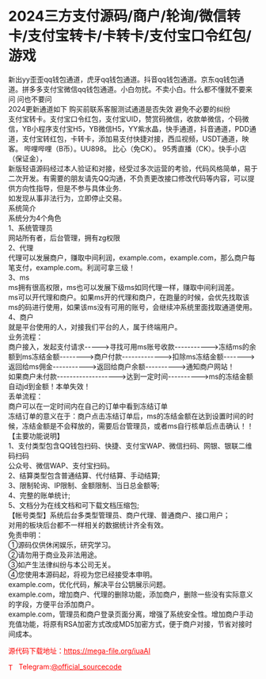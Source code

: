 # 2024三方支付源码/商户/轮询/微信转卡/支付宝转卡/卡转卡/支付宝口令红包/游戏

新出yy歪歪qq钱包通道，虎牙qq钱包通道。抖音qq钱包通道。京东qq钱包通道。拼多多支付宝微信qq钱包通道。小白勿扰。不卖小白。什么都不懂就不要来问 问也不要问<br>2024更新通道如下 购买前联系客服测试通道是否失效 避免不必要的纠纷<br>支付宝转卡。支付宝口令红包，支付宝UID，赞赏码微信，收款单微信，个码微信，YB小程序支付宝H5，YB微信H5，YY紫水晶，快手通道，抖音通道，PDD通道，支付宝转红包，卡转卡，添加易支付快捷对接，西瓜视频，USDT通道，映客。 哔哩哔哩（B币）。UU898。 比心（免CK）。 95秀直播（CK）。快手小店（保证金），<br>新版轻语源码经过本人验证和对接，经受过多次运营的考验，代码风格简单，易于二次开发。有需要的朋友请先QQ沟通，不负责更改接口修改代码等内容，可以提供方向性指导，但是不参与具体业务.<br>如发现从事非法行为，立即停止交易。<br>系统简介<br>系统分为4个角色<br>1、系统管理员<br>网站所有者，后台管理，拥有zg权限<br>2、代理<br>代理可以发展商户，赚取中间利润，example.com，example.com，那么商户每笔支付，example.com。利润可拿三级！<br>3、ms<br>ms拥有很高权限，ms也可以发展下级ms如同代理一样，赚取中间利润差。<br>ms可以开代理和商户。如果ms开的代理和商户，在跑量的时候，会优先找取该ms的码进行使用，如果该ms没有可用的账号，会继续冲系统里面找取通道使用。<br>4、商户<br>就是平台使用的人，对接我们平台的人，属于终端用户。<br>业务流程：<br>商户接入，发起支付请求-----&gt;寻找可用ms账号收款-----------&gt;冻结ms的余额到ms冻结金额--------&gt;商户付款-------------&gt;扣除ms冻结金额-------&gt;返回给ms佣金-----------&gt;返回给商户余额----------&gt;通知商户网站！<br>如果商户未付款-------------------&gt;达到一定时间----------&gt;ms的冻结金额自动jd到金额！本单失效！<br>丢单流程：<br>商户可以在一定时间内在自己的订单中看到冻结订单<br>冻结订单的意义在于：商户点击冻结订单后，ms的冻结金额在达到设置时间的时候，冻结金额是不会释放的，需要后台管理员，或者ms自行核单后点击确认！！<br>【主要功能说明】<br>1、支付类型包含QQ钱包扫码、快捷、支付宝WAP、微信扫码、网银、银联二维码扫码<br>公众号、微信WAP、支付宝扫码。<br>2、结算类型包含普通结算、代付结算、手动结算;<br>3、限制轮询、IP限制、金额限制、当日总金额等;<br>4、完整的账单统计;<br>5、文档分为在线文档和可下载文档压缩包;<br>【帐号类型】系统后台多类型管理员、商户代理、普通商户、接口用户；<br>对用的板块后台都不一样相关的数据统计齐全有效。<br>免责申明：<br>①源码仅供休闲娱乐，研究学习。<br>②请勿用于商业及非法用途。<br>③如产生法律纠纷与本公司无关。<br>④您使用本源码起，将视为您已经接受本申明。<br>example.com，优化代码，解决平台公钥展示问题。<br>example.com，增加商户、代理的删除功能，添加商户，删除一些没有实际意义的字段，方便平台添加商户。<br>example.com，管理员和商户登录页面分离，增强了系统安全性。增加商户手动充值功能，将原有RSA加密方式改成MD5加密方式，便于商户对接，节省对接时间成本。<br>


<p style="color: red;">源代码下载地址：<a href="https://mega-file.org/iuaAI" style="color: red;">https://mega-file.org/iuaAI</a></p><p style="color: red;"><img src="https://cdn-icons-png.flaticon.com/512/2111/2111646.png" alt="Telegram Icon" style="width: 16px; vertical-align: middle; margin-right: 5px;">Telegram:<a href="https://t.me/official_sourcecode" style="color: red;">@official_sourcecode</a></p>